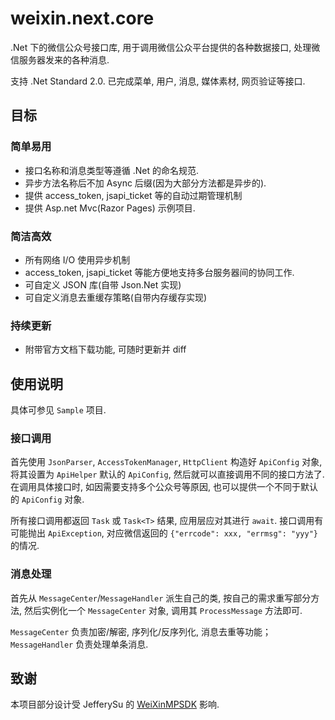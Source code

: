 # weixin.next.core

.Net 下的微信公众号接口库, 用于调用微信公众平台提供的各种数据接口, 处理微信服务器发来的各种消息.

支持 .Net Standard 2.0. 已完成菜单, 用户, 消息, 媒体素材, 网页验证等接口.

## 目标
### 简单易用

- 接口名称和消息类型等遵循 .Net 的命名规范. 
- 异步方法名称后不加 Async 后缀(因为大部分方法都是异步的).
- 提供 access_token, jsapi_ticket 等的自动过期管理机制 
- 提供 Asp.net Mvc(Razor Pages) 示例项目.

### 简洁高效

- 所有网络 I/O 使用异步机制
- access_token, jsapi_ticket 等能方便地支持多台服务器间的协同工作.
- 可自定义 JSON 库(自带 Json.Net 实现)
- 可自定义消息去重缓存策略(自带内存缓存实现)

### 持续更新

- 附带官方文档下载功能, 可随时更新并 diff

## 使用说明

具体可参见 `Sample` 项目.

### 接口调用

首先使用 `JsonParser`, `AccessTokenManager`, `HttpClient` 构造好 `ApiConfig` 对象, 将其设置为 `ApiHelper` 默认的 `ApiConfig`, 然后就可以直接调用不同的接口方法了. 在调用具体接口时, 如因需要支持多个公众号等原因, 也可以提供一个不同于默认的 `ApiConfig` 对象.

所有接口调用都返回 `Task` 或 `Task<T>` 结果, 应用层应对其进行 `await`. 接口调用有可能抛出 `ApiException`, 对应微信返回的 `{"errcode": xxx, "errmsg": "yyy"}` 的情况. 

### 消息处理

首先从 `MessageCenter`/`MessageHandler` 派生自己的类, 按自己的需求重写部分方法, 然后实例化一个 `MessageCenter` 对象, 调用其 `ProcessMessage` 方法即可.

`MessageCenter` 负责加密/解密, 序列化/反序列化, 消息去重等功能；`MessageHandler` 负责处理单条消息.

## 致谢

本项目部分设计受 JefferySu 的 [WeiXinMPSDK](https://github.com/JeffreySu/WeiXinMPSDK) 影响. 
